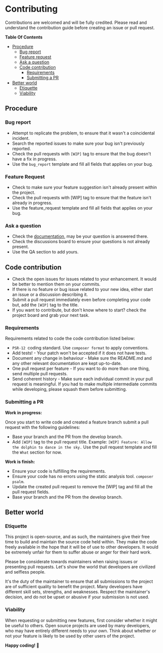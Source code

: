 # Contributing

Contributions are welcomed and will be fully credited. Please read and understand the contribution guide before 
creating an issue or pull request.

**Table Of Contents**
- [Procedure](#procedure)
    + [Bug report](#bug-report)
    + [Feature request](#feature-request)
    + [Ask a question](#ask-a-question)
    + [Code contribution](#code-contribution)
      * [Requirements](#requirements)
      * [Submitting a PR](#submitting-a-pr)
- [Better world](#better-world)
  + [Etiquette](#etiquette)
  + [Viability](#viability)

## Procedure

### Bug report

- Attempt to replicate the problem, to ensure that it wasn't a coincidental incident.
- Search the reported issues to make sure your bug isn't previously reported.
- Check the pull requests with `[WIP]` tag to ensure that the bug doesn't have a fix in progress.
- Use the `bug_report` template and fill all fields that applies on your bug.

### Feature Request

- Check to make sure your feature suggestion isn't already present within the project.
- Check the pull requests with [WIP] tag to ensure that the feature isn't already in progress.
- Use the feature_request template and fill all fields that applies on your bug.

### Ask a question

- Check the [documentation](https://imdhemy.com/laravel-iap-docs/), may be your question is answered there.
- Check the discussions board to ensure your questions is not already present.
- Use the QA section to add yours.

## Code contribution

- Check the open issues for issues related to your enhancement. It would be better to mention them on your commits.
- If there is no feature or bug issue related to your new idea, either start an issue or a discussion describing it.
- Submit a pull request immediately even before completing your code but, add the `[WIP]` tag to the title.
- If you want to contribute, but don't know where to start? check the project board and grab your next task.

### Requirements

Requirements related to code the code contribution listed below:

- `PSR-12 `coding standard. Use `composer format` to apply conventions.
- Add tests! - Your patch won't be accepted if it does not have tests.
- Document any change in behaviour - Make sure the README.md and any other relevant documentation are kept 
  up-to-date.
- One pull request per feature - If you want to do more than one thing, send multiple pull requests.
- Send coherent history - Make sure each individual commit in your pull request is meaningful. If you had to make 
  multiple intermediate commits while developing, please squash them before submitting.


### Submitting a PR

**Work in progress:**

Once you start to write code and created a feature branch submit a pull request with the following guidelines:

- Base your branch and the PR from the develop branch.
- Add `[WIP]` tag to the pull request title. Example: `[WIP] Feature: Allow the dolphin to dance in the sky.`
Use the pull request template and fill the `What` section for now.

**Work is finish:**

- Ensure your code is fulfilling the requirements.
- Ensure your code has no errors using the static analysis tool. `composer psalm`.
- Update the created pull request to remove the [WIP] tag and fill all the pull request fields.
- Base your branch and the PR from the develop branch.

## Better world

### Etiquette

This project is open-source, and as such, the maintainers give their free time to build and maintain the source code held within. They make the code freely available in the hope that it will be of use to other developers. It would be extremely unfair for them to suffer abuse or anger for their hard work.

Please be considerate towards maintainers when raising issues or presenting pull requests. Let's show the world that developers are civilized and selfless people.

It's the duty of the maintainer to ensure that all submissions to the project are of sufficient quality to benefit 
the project. Many developers have different skill sets, strengths, and weaknesses. Respect the maintainer's decision, and do not be upset or abusive if your submission is not used.

### Viability

When requesting or submitting new features, first consider whether it might be useful to others. Open source projects are used by many developers, who may have entirely different needs to your own. Think about whether or not your feature is likely to be used by other users of the project.

**Happy coding! 🎉**